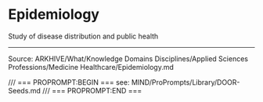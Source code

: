 # Epidemiology

Study of disease distribution and public health

---
Source: ARKHIVE/What/Knowledge Domains Disciplines/Applied Sciences Professions/Medicine Healthcare/Epidemiology.md

/// === PROPROMPT:BEGIN ===
see: MIND/ProPrompts/Library/DOOR-Seeds.md
/// === PROPROMPT:END ===
